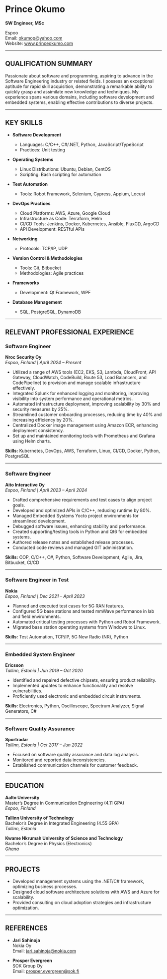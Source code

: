 # Prince Okumo

**SW Engineer, MSc**

Espoo  
Email: okumop@yahoo.com  
Website: www.princeokumo.com 


---

## QUALIFICATION SUMMARY

Passionate about software and programming, aspiring to advance in the Software Engineering industry or related fields. I possess an exceptional aptitude for rapid skill acquisition, demonstrating a remarkable ability to quickly grasp and assimilate new knowledge and techniques. My experience spans various domains, including software development and embedded systems, enabling effective contributions to diverse projects.

---

## KEY SKILLS

- **Software Development**
  - Languages: C/C++, C#/.NET, Python, JavaScript/TypeScript
  - Practices: Unit testing

- **Operating Systems**
  - Linux Distributions: Ubuntu, Debian, CentOS
  - Scripting: Bash scripting for automation

- **Test Automation**
  - Tools: Robot Framework, Selenium, Cypress, Appium, Locust

- **DevOps Practices**
  - Cloud Platforms: AWS, Azure, Google Cloud
  - Infrastructure as Code: Terraform, Helm
  - CI/CD Tools: Jenkins, Docker, Kubernetes, Ansible, FluxCD, ArgoCD
  - API Development: RESTful APIs

- **Networking**
  - Protocols: TCP/IP, UDP

- **Version Control & Methodologies**
  - Tools: Git, Bitbucket
  - Methodologies: Agile practices

- **Frameworks**
  - Development: Qt Framework, WPF

- **Database Management**
  - SQL, PostgreSQL, DynamoDB

---

## RELEVANT PROFESSIONAL EXPERIENCE

### Software Engineer  
**Nroc Security Oy**  
_Espoo, Finland | April 2024 – Present_

- Utilized a range of AWS tools (EC2, EKS, S3, Lambda, CloudFront, API Gateway, CloudWatch, CodeBuild, Route 53, Load Balancers, and CodePipeline) to provision and manage scalable infrastructure effectively.
- Integrated Splunk for enhanced logging and monitoring, improving visibility into system performance and operational metrics.
- Automated infrastructure deployment, improving scalability by 30% and security measures by 25%.
- Streamlined customer onboarding processes, reducing time by 40% and increasing efficiency by 20%.
- Centralized Docker image management using Amazon ECR, enhancing deployment consistency.
- Set up and maintained monitoring tools with Prometheus and Grafana using Helm charts.

**Skills:** Kubernetes, DevOps, AWS, Terraform, Linux, CI/CD, Docker, Python, PostgreSQL

---

### Software Engineer  
**Aito Interactive Oy**  
_Espoo, Finland | April 2023 – April 2024_

- Drafted comprehensive requirements and test cases to align project goals.
- Developed and optimized APIs in C/C++, reducing runtime by 80%.
- Managed Embedded Systems Yocto project environments for streamlined development.
- Debugged software issues, enhancing stability and performance.
- Created supporting/testing tools in Python and Qt6 for embedded systems.
- Authored release notes and established release processes.
- Conducted code reviews and managed GIT administration.

**Skills:** OOP, C/C++, C#, Python, Software Development, Agile, Jira, Bitbucket, CI/CD

---

### Software Engineer in Test  
**Nokia**  
_Espoo, Finland | Dec 2021 – April 2023_

- Planned and executed test cases for 5G RAN features.
- Configured 5G base stations and tested mmWave performance in lab and field environments.
- Automated critical testing processes with Python and Robot Framework.
- Migrated base station operating systems from Windows to Linux.

**Skills:** Test Automation, TCP/IP, 5G New Radio (NR), Python

---

### Embedded System Engineer  
**Ericsson**  
_Tallinn, Estonia | Jun 2019 – Oct 2020_

- Identified and repaired defective chipsets, ensuring product reliability.
- Implemented updates to enhance functionality and resolve vulnerabilities.
- Proficiently used electronic and embedded circuit instruments.

**Skills:** Electronics, Python, Oscilloscope, Spectrum Analyzer, Signal Generators, C#

---

### Software Quality Assurance  
**Sportradar**  
_Tallinn, Estonia | Oct 2017 – Jun 2022_

- Focused on software quality assurance and data log analysis.
- Monitored and reported data inconsistencies.
- Established communication channels for customer feedback.

---

## EDUCATION

**Aalto University**  
Master’s Degree in Communication Engineering (4.11 GPA)  
_Espoo, Finland_

**Tallinn University of Technology**  
Bachelor’s Degree in Integrated Engineering (4.55 GPA)  
_Tallinn, Estonia_

**Kwame Nkrumah University of Science and Technology**  
Bachelor’s Degree in Physics (Electronics)  
_Ghana_

---

## PROJECTS

- Developed management systems using the .NET/C# framework, optimizing business processes.
- Designed cloud software architecture solutions with AWS and Azure for scalability.
- Provided consulting on cloud adoption strategies and infrastructure optimization.

---

## REFERENCES

- **Jari Sahinoja**  
  Nokia Oy  
  Email: jari.sahinoja@nokia.com  
  

- **Prosper Evergreen**  
  SOK Group Oy  
  Email: prosper.evergreen@sok.fi  
  
